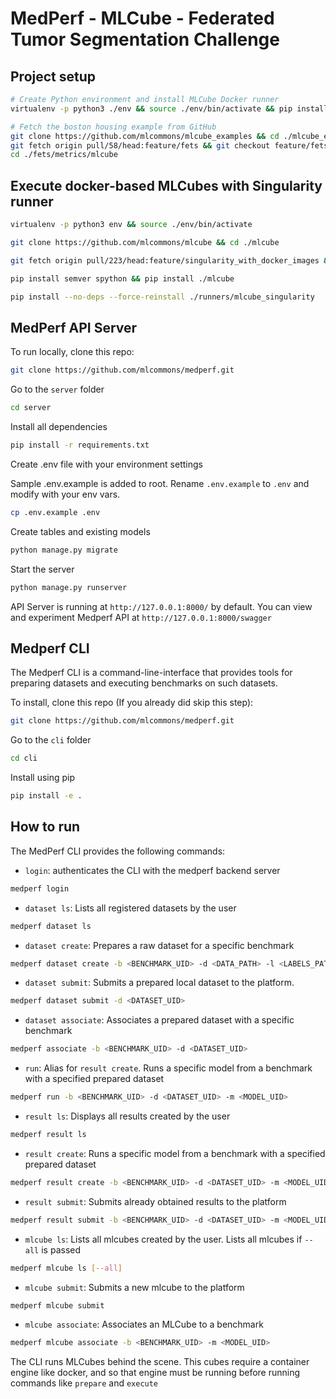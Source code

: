 # MedPerf - MLCube - Federated Tumor Segmentation Challenge

## Project setup

```bash
# Create Python environment and install MLCube Docker runner 
virtualenv -p python3 ./env && source ./env/bin/activate && pip install mlcube-docker

# Fetch the boston housing example from GitHub
git clone https://github.com/mlcommons/mlcube_examples && cd ./mlcube_examples
git fetch origin pull/58/head:feature/fets && git checkout feature/fets
cd ./fets/metrics/mlcube
```

## Execute docker-based MLCubes with Singularity runner

```bash
virtualenv -p python3 env && source ./env/bin/activate

git clone https://github.com/mlcommons/mlcube && cd ./mlcube

git fetch origin pull/223/head:feature/singularity_with_docker_images && git checkout feature/singularity_with_docker_images

pip install semver spython && pip install ./mlcube

pip install --no-deps --force-reinstall ./runners/mlcube_singularity
```

## MedPerf API Server

To run locally, clone this repo:

```Bash
git clone https://github.com/mlcommons/medperf.git
```

Go to the `server` folder

```Bash
cd server
```

Install all dependencies

```Bash
pip install -r requirements.txt
```

Create .env file with your environment settings

Sample .env.example is added to root. Rename `.env.example` to `.env` and modify with your env vars.

```Bash
cp .env.example .env
```

Create tables and existing models

```Bash
python manage.py migrate
```

Start the server

```Bash
python manage.py runserver
```

API Server is running at `http://127.0.0.1:8000/` by default. You can view and experiment Medperf API at `http://127.0.0.1:8000/swagger`

## Medperf CLI

The Medperf CLI is a command-line-interface that provides tools for preparing datasets and executing benchmarks on such datasets.

To install, clone this repo (If you already did skip this step):

```Bash
git clone https://github.com/mlcommons/medperf.git
```

Go to the `cli` folder

```Bash
cd cli
```

Install using pip

```Bash
pip install -e .
```

## How to run

The MedPerf CLI provides the following commands:

- `login`: authenticates the CLI with the medperf backend server

```Bash
medperf login
```

- `dataset ls`: Lists all registered datasets by the user

```Bash
medperf dataset ls
```

- `dataset create`: Prepares a raw dataset for a specific benchmark

```Bash
medperf dataset create -b <BENCHMARK_UID> -d <DATA_PATH> -l <LABELS_PATH>
```

- `dataset submit`: Submits a prepared local dataset to the platform.

```Bash
medperf dataset submit -d <DATASET_UID> 
```

- `dataset associate`: Associates a prepared dataset with a specific benchmark

```Bash
medperf associate -b <BENCHMARK_UID> -d <DATASET_UID>
```

- `run`: Alias for `result create`. Runs a specific model from a benchmark with a specified prepared dataset

```Bash
medperf run -b <BENCHMARK_UID> -d <DATASET_UID> -m <MODEL_UID>
```

- `result ls`: Displays all results created by the user

```Bash
medperf result ls
```


- `result create`: Runs a specific model from a benchmark with a specified prepared dataset

```Bash
medperf result create -b <BENCHMARK_UID> -d <DATASET_UID> -m <MODEL_UID>
```

- `result submit`: Submits already obtained results to the platform

```Bash
medperf result submit -b <BENCHMARK_UID> -d <DATASET_UID> -m <MODEL_UID>
```

- `mlcube ls`: Lists all mlcubes created by the user. Lists all mlcubes if `--all` is passed

```Bash
medperf mlcube ls [--all]
``` 

- `mlcube submit`: Submits a new mlcube to the platform

```Bash
medperf mlcube submit
```

- `mlcube associate`: Associates an MLCube to a benchmark

```Bash
medperf mlcube associate -b <BENCHMARK_UID> -m <MODEL_UID>
```

The CLI runs MLCubes behind the scene. This cubes require a container engine like docker, and so that engine must be running before running commands like `prepare` and `execute`
